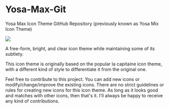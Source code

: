 # Yosa-Max-Git
Yosa Max Icon Theme GitHub Repository (previously known as Yosa Mix Icon Theme)

<img src ="http://i65.tinypic.com/2uszr5x.jpg" />

A free-form, bright, and clear icon theme while maintaining some of its subtlety.

This icon theme is originally based on the popular la capitaine icon theme, with a different kind of style to differentiate it from the original one.

Feel free to contribute to this project. You can add new icons or modify/change/improve the existing icons.
There are no strict guidelines or rules for creating new icons for this icon theme. As long as it looks good and matches with other icons, then that's it.
I'll always be happy to receive any kind of contributions.

